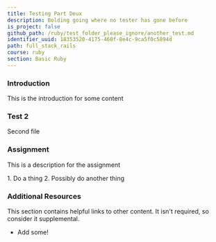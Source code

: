 ```yaml
---
title: Testing Part Deux
description: Bolding going where no tester has gone before
is_project: false
github_path: /ruby/test_folder_please_ignore/another_test.md
identifier_uuid: 18353520-4175-460f-8e4c-9ca5f0c5894d
path: full_stack_rails
course: ruby
section: Basic Ruby
---
```

### Introduction

This is the introduction for some content

### Test 2

Second file

### Assignment

This is a description for the assignment



<div class="lesson-content__panel" markdown="1">
  1. Do a thing
  2. Possibly do another thing
</div>

### Additional Resources

This section contains helpful links to other content. It isn't required, so consider it supplemental.

* Add some!
